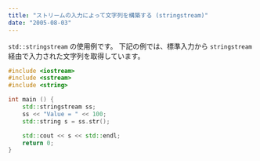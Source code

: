 ```yaml
---
title: "ストリームの入力によって文字列を構築する (stringstream)"
date: "2005-08-03"
---
```


`std::stringstream` の使用例です。
下記の例では、標準入力から `stringstream` 経由で入力された文字列を取得しています。

```cpp
#include <iostream>
#include <sstream>
#include <string>

int main () {
    std::stringstream ss;
    ss << "Value = " << 100;
    std::string s = ss.str();

    std::cout << s << std::endl;
    return 0;
}
```

